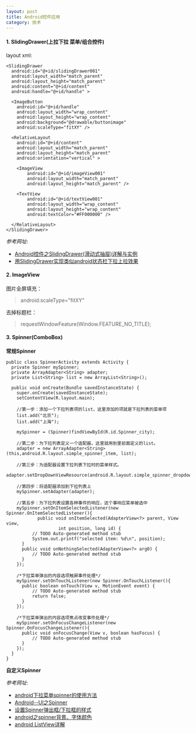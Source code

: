 ```yaml
---
layout: post
title: Android控件应用
category: 技术
---
```


#### 1. SlidingDrawer(上拉下拉 菜单/组合控件)

layout xml: 

```
<SlidingDrawer
  android:id="@+id/slidingDrawer001"
  android:layout_width="match_parent"
  android:layout_height="match_parent"
  android:content="@+id/content"
  android:handle="@+id/handle" >

  <ImageButton
    android:id="@+id/handle"
    android:layout_width="wrap_content"
    android:layout_height="wrap_content"
    android:background="@drawable/buttonimage"
    android:scaleType="fitXY" />

  <RelativeLayout
    android:id="@+id/content"
    android:layout_width="match_parent"
    android:layout_height="match_parent"
    android:orientation="vertical" >

    <ImageView
        android:id="@+id/imageView001"
        android:layout_width="match_parent"
        android:layout_height="match_parent" />

    <TextView
        android:id="@+id/textView001"
        android:layout_width="wrap_content"
        android:layout_height="wrap_content"
        android:textColor="#FF000000" />

  </RelativeLayout>
</SlidingDrawer>
```

*参考网址*:

* [Android控件之SlidingDrawer(滑动式抽屉)详解与实例](http://www.cnblogs.com/salam/archive/2010/10/19/1855511.html "Markdown")
* [用SlidingDrawer实现类似android状态栏下拉上拉效果](http://my.oschina.net/banxi/blog/49477 "Markdown")

#### 2. ImageView

图片全屏填充：
> android:scaleType="fitXY"

去掉标题栏：
> requestWindowFeature(Window.FEATURE_NO_TITLE);

#### 3. Spinner(ComboBox)

**常规Spinner**

```
public class SpinnerActivity extends Activity {
  private Spinner mySpinner;
  private ArrayAdapter<String> adapter;
  private List<String> list = new ArrayList<String>();
  
  public void onCreate(Bundle savedInstanceState) {
    super.onCreate(savedInstanceState);    
    setContentView(R.layout.main);    
    
    //第一步：添加一个下拉列表项的list，这里添加的项就是下拉列表的菜单项    
    list.add("北京");    
    list.add("上海");
    
    mySpinner = (Spinner)findViewById(R.id.Spinner_city);    
    
    //第二步：为下拉列表定义一个适配器，这里就用到里前面定义的list。    
    adapter = new ArrayAdapter<String>(this,android.R.layout.simple_spinner_item, list);    
    
    //第三步：为适配器设置下拉列表下拉时的菜单样式。    
    adapter.setDropDownViewResource(android.R.layout.simple_spinner_dropdown_item);    
    
    //第四步：将适配器添加到下拉列表上    
    mySpinner.setAdapter(adapter);    
    
    //第五步：为下拉列表设置各种事件的响应，这个事响应菜单被选中    
    mySpinner.setOnItemSelectedListener(new Spinner.OnItemSelectedListener(){    
			public void onItemSelected(AdapterView<?> parent, View view,
					int position, long id) {   
          // TODO Auto-generated method stub    
          System.out.printf("selected item: %d\n", position);   
      }    
      public void onNothingSelected(AdapterView<?> arg0) {    
          // TODO Auto-generated method stub    
      }    
    });    
    
    /*下拉菜单弹出的内容选项触屏事件处理*/    
    mySpinner.setOnTouchListener(new Spinner.OnTouchListener(){    
      public boolean onTouch(View v, MotionEvent event) {    
          // TODO Auto-generated method stub    
          return false;    
      }  
    });    
    
    /*下拉菜单弹出的内容选项焦点改变事件处理*/    
    mySpinner.setOnFocusChangeListener(new Spinner.OnFocusChangeListener(){    
      public void onFocusChange(View v, boolean hasFocus) {    
          // TODO Auto-generated method stub    
      }    
    });    
  }
}
```

**自定义Spinner**

*参考网址*:

* [android下拉菜单spinner的使用方法](http://blog.csdn.net/greenappple/article/details/7046947 "Markdown")
* [Android--UI之Spinner](http://www.tuicool.com/articles/ie2iIr "Markdown")
* [设置Spinner弹出框/下拉框的样式](http://blog.sina.com.cn/s/blog_694448320101dsdj.html "Markdown")
* [android之spinner背景、字体颜色](http://blog.csdn.net/wj_j2ee/article/details/10067047 "Markdown")
* [android ListView详解](http://www.cnblogs.com/allin/archive/2010/05/11/1732200.html "Markdown")

